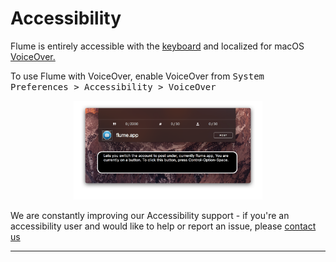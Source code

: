 # Accessibility

Flume is entirely accessible with the [keyboard](/misc/keyboard-shortcuts.md) and localized for macOS [VoiceOver.](https://www.apple.com/accessibility/mac/vision/)

To use Flume with VoiceOver, enable VoiceOver from <kbd>System Preferences > Accessibility > VoiceOver</kbd>

<p style="text-align: center; margin-top: 1em;"><img src="/home/assets/voiceover.png" width="60%" height="60%" /></p>

We are constantly improving our Accessibility support - if you're an accessibility user and would like to help or report an issue, please [contact us](mailto:support@flumeapp.com?subject=Accessibility%20Issue)

------